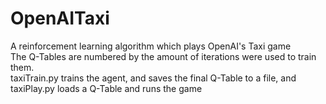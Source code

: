 # OpenAITaxi
A reinforcement learning algorithm which plays OpenAI's Taxi game<br />
The Q-Tables are numbered by the amount of iterations were used to train them.<br />
taxiTrain.py trains the agent, and saves the final Q-Table to a file, and taxiPlay.py loads a Q-Table and runs the game
